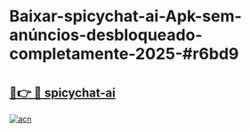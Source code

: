 # Baixar-spicychat-ai-Apk-sem-anúncios-desbloqueado-completamente-2025-#r6bd9

# <h2><a href="https://ainizakaria.my?title=spicychat-ai&ref=24M">🔗👉 🔴 spicychat-ai</a></h2>

[![acn](https://github.com/user-attachments/assets/0f9c940e-d8b0-45ae-aac7-cd30a18b3e1c)](https://ainizakaria.my?title=spicychat-ai&ref=24M)

